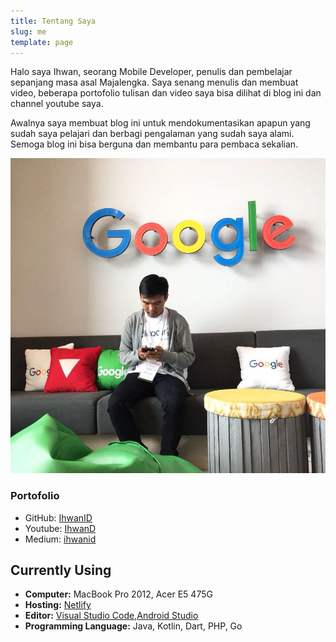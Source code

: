 ```yaml
---
title: Tentang Saya
slug: me
template: page
---
```


Halo saya Ihwan, seorang  Mobile Developer, penulis dan pembelajar sepanjang masa asal Majalengka. Saya senang menulis dan membuat video, beberapa portofolio tulisan dan video saya bisa dilihat di blog ini dan channel youtube saya. 

Awalnya saya membuat blog ini untuk mendokumentasikan apapun yang sudah saya pelajari dan berbagi pengalaman yang sudah saya alami. Semoga blog ini bisa berguna dan membantu para pembaca sekalian. 

![Me](../images/me.jpg)

### Portofolio

- GitHub: [IhwanID](https://github.com/IhwanID)
- Youtube: [IhwanD](https://youtube.com/ihwand)
- Medium: [ihwanid](https://medium.com/@ihwanid)


## Currently Using

- **Computer:** MacBook Pro 2012, Acer E5 475G
- **Hosting:** [Netlify](https://netlify.com)
- **Editor:** [Visual Studio Code](https://code.visualstudio.com/),[Android Studio](https://developer.android.com/studio)
- **Programming Language:** Java, Kotlin, Dart, PHP, Go